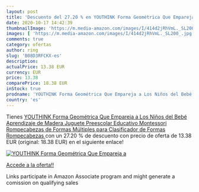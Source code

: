 ```yaml
---
layout: post
title: 'Descuento del 27.20 % en YOUTHINK Forma Geométrica Que Empareja a'
date: 2020-10-17 14:42:39
thumbnailImage: 'https://m.media-amazon.com/images/I/414d2jRhVmL._SL200_.jpg'
images: [ 'https://m.media-amazon.com/images/I/414d2jRhVmL._SL200_.jpg' ]
comments: true
category: ofertas
author: ring
slug: 'B08D3RFCKX-es'
description:
actualPrice: 13.38 EUR
currency: EUR
price: 13.38
comparePrice: 18.38 EUR
inStock: true
prodname: 'YOUTHINK Forma Geométrica Que Empareja a Los Niños del Bebé Aprendizaje de Madera Juguete Preescolar Educativo Montessori Rompecabezas de Formas Múltiples para Clasificador de Formas Rompecabezas '
country: 'es'
---
```


Tienes [YOUTHINK Forma Geométrica Que Empareja a Los Niños del Bebé Aprendizaje de Madera Juguete Preescolar Educativo Montessori Rompecabezas de Formas Múltiples para Clasificador de Formas Rompecabezas ](https://www.amazon.es/dp/B08D3RFCKX/?tag=tolees-21) con un 27.20 % de descuento con precio de oferta de 13.38 EUR (original: 18.38 EUR) en el siguiente enlace!

[![YOUTHINK Forma Geométrica Que Empareja a](https://m.media-amazon.com/images/I/414d2jRhVmL._SL200_.jpg)](https://www.amazon.es/dp/B08D3RFCKX/?tag=tolees-21)

[Accede a la oferta!!](https://www.amazon.es/dp/B08D3RFCKX/?tag=tolees-21)

Links participate in Amazon Associate program and might generate a comission on qualifying sales


